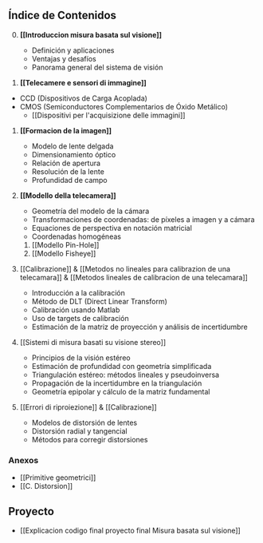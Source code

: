 ## Índice de Contenidos

0. **[[Introduccion misura basata sul visione]]**
   - Definición y aplicaciones
   - Ventajas y desafíos
   - Panorama general del sistema de visión

1. **[[Telecamere e sensori di immagine]]**
- CCD (Dispositivos de Carga Acoplada)
- CMOS (Semiconductores Complementarios de Óxido Metálico)
	- [[Dispositivi per l'acquisizione delle immagini]]
1. **[[Formacion de la imagen]]**
   - Modelo de lente delgada
   - Dimensionamiento óptico
   - Relación de apertura
   - Resolución de la lente
   - Profundidad de campo
2. **[[Modello della telecamera]]**
   - Geometría del modelo de la cámara
   - Transformaciones de coordenadas: de píxeles a imagen y a cámara
   - Equaciones de perspectiva en notación matricial
   - Coordenadas homogéneas
	1. [[Modello Pin-Hole]]
	2. [[Modello Fisheye]]

3. [[Calibrazione]] & [[Metodos no lineales para calibrazion de una telecamara]] & [[Metodos lineales de calibracion de una telecamara]]
   - Introducción a la calibración
   - Método de DLT (Direct Linear Transform)
   - Calibración usando Matlab
   - Uso de targets de calibración
   - Estimación de la matriz de proyección y análisis de incertidumbre

4. [[Sistemi di misura basati su visione stereo]]
   - Principios de la visión estéreo
   - Estimación de profundidad con geometría simplificada
   - Triangulación estéreo: métodos lineales y pseudoinversa
   - Propagación de la incertidumbre en la triangulación
   - Geometría epipolar y cálculo de la matriz fundamental

5. [[Errori di riproiezione]] & [[Calibrazione]]
   - Modelos de distorsión de lentes
   - Distorsión radial y tangencial
   - Métodos para corregir distorsiones


### Anexos
- [[Primitive geometrici]]
- [[C. Distorsion]]

## Proyecto
- [[Explicacion codigo final proyecto final Misura basata sul visione]]